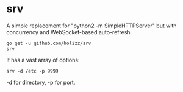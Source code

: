 # srv

A simple replacement for "python2 -m SimpleHTTPServer" but with concurrency and WebSocket-based auto-refresh.

    go get -u github.com/holizz/srv
    srv

It has a vast array of options:

    srv -d /etc -p 9999

-d for directory, -p for port.
